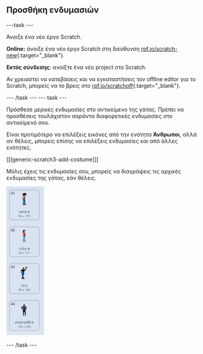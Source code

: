 ## Προσθήκη ενδυμασιών

\---task \---

Άνοιξε ένα νέο έργο Scratch.

**Online:** άνοιξε ένα νέο έργο Scratch στη διεύθυνση [rpf.io/scratch-new](http://rpf.io/scratch-new){:target="_blank"}.

**Eκτός σύνδεσης**: ανοίξτε ένα νέο project στο Scratch.

Αν χρειαστεί να κατεβάσεις και να εγκαταστήσεις τον offline editor για το Scratch, μπορείς να το βρεις στο [rpf.io/scratchoff](http://rpf.io/scratchoff){:target="_blank"}.

\--- /task \--- \--- task \---

Πρόσθεσε μερικές ενδυμασίες στο αντικείμενο της γάτας. Πρέπει να προσθέσεις τουλάχιστον σαράντα διαφορετικές ενδυμασίες στο αντικείμενό σου.

Είναι προτιμότερο να επιλέξεις εικόνες από την ενότητα **Άνθρωποι**, αλλά αν θέλεις, μπορείς επίσης να επιλέξεις ενδυμασίες και από άλλες ενότητες.

[[[generic-scratch3-add-costume]]]

Μόλις έχεις τις ενδυμασίες σου, μπορείς να διαγράψεις τις αρχικές ενδυμασίες της γάτας, εάν θέλεις.

![ενδυμασίες](images/costumes.png)

\--- /task \---